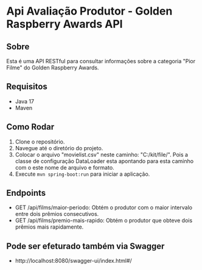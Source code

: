 # Api Avaliação Produtor - Golden Raspberry Awards API

## Sobre
Esta é uma API RESTful para consultar informações sobre a categoria "Pior Filme" do Golden Raspberry Awards.

## Requisitos
- Java 17
- Maven

## Como Rodar
1. Clone o repositório.
2. Navegue até o diretório do projeto.
3. Colocar o arquivo "movielist.csv" neste caminho: "C:/kit/file/". Pois a classe de configuração DataLoader esta apontando para esta caminho com o este nome de arquivo e formato.
4. Execute `mvn spring-boot:run` para iniciar a aplicação.
   
## Endpoints
- GET /api/films/maior-periodo: Obtém o produtor com o maior intervalo entre dois prêmios consecutivos.
- GET /api/films/premio-mais-rapido: Obtém o produtor que obteve dois prêmios mais rapidamente.

## Pode ser efeturado também via Swagger
- http://localhost:8080/swagger-ui/index.html#/
